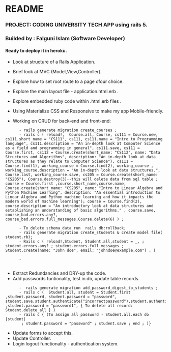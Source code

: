 # README

### PROJECT: CODING UNIVERSITY TECH APP using rails 5.

### Builded by : Falguni Islam (Software Developer)

#### Ready to deploy it in heroku.


*  Look at structure of a Rails Application.
*  Brief look at MVC (Model,View,Controller).
*  Explore how to set root route to a page ofour choice.
*  Explore the main layout file - application.html.erb .
*  Explore embedded ruby code within .html.erb files .
*  Using Materialize CSS and Responsive to make my app Mobile-friendly.

*  Working on CRUD for back-end and front-end: 
```
      - rails generate migration create_courses ;
      - rails c ( reload!,  Course.all, Course, cs111 = Course.new, cs111.short_name = "CS111", cs111, cs111.name = "Intro to Programming language", cs111.description = "An in-depth look at Computer Science as a field and programming in general", cs111.save, cs111 = Course.first, cs112 = Course.create(short_name: "CS112", name: "Data Structures and Algorithms", description: "An in-depth look at data structures as they relate to Computer Science"), cs111 = Course.find(1), working_course = Course.find(2), working_course , working_course.description = "An in-depth look at data structures.", Course.last, working_course.save, cs205 = Course.create(short_name: "CS205"), Course.destroy(3)--this will delete data from sql table ; course = Course.first ,course.short_name,course.name, Course.create(short_name: "CS205", name: "Intro to Linear Algebra and Python Machine Learning", description: "An essential introduction to Linear Algebra and Python machine learning and how it impacts the modern world of machine learning"); course = Course.find(2), course.description = "An introductory look at data structures and establishing an understanding of basic algorithms." , course.save,  course_bad.errors.any?, course_bad.errors.full_messages,Course.delete(6) ) ;

      - To delete schema data run  rails db:rollback; 
      - rails generate migration create_students & create model file(     student.rb);
      - Rails c ( reload!,Student, Student.all,student = _, ; student.errors.any? ; student.errors.full_messages ; Student.create(name: "John doe", email: "johndoe@example.com") ; )

      - 


```


*  Extract Redundancies and DRY-up the code.
*  Add passwords funtionality, test in db, update table records.
 ```
       -  rails generate migration add_password_digest_to_students ;
       - rails c (  Student.all, student = Student.first ,student.password, student.password = "password", student.save,student.authenticate("incorrectpassword"),student.authenticate("password") ,student.password = "password1", { To delete all record: Student.delete_all } )
       - rails c { (To assign all password - Student.all.each do |student|
       	; student.password = "password" ; student.save ; end ; )}
```
*  Update forms to accept this.
*  Update Controller.
*  Login logout functionality - authentication system.
